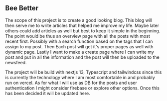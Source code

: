 ## Bee Better

The scope of this project is to create a good looking blog. This blog will then serve me to write articles that helped me improve my life. Maybe later others could add articles as well but best to keep it simple in the beginning. The point would be thus an overview page with all the posts with most recent first. Possibly with a search function based on the tags that I can assign to my post. Then Each post will get it's proper pages as well with dynamic page. Lastly I want to make a create page where I can write my post and put in all the information and the post will then be uploaded to the newsfeed. 

The project will be build with nextjs 13, Typescript and tailwindcss since this is currently the technology where I am most comfortable in and probably run on vercel. As for what I will use as DB for the posts and user authentication I might consider firebase or explore other options. Once this has been decided it will be updated here.

